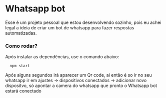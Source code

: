 # Whatsapp bot

Esse é um projeto pessoal que estou desenvolvendo sozinho, pois eu achei legal a ideia de criar um bot de whatsapp para fazer respostas automatizadas.

### Como rodar?
Após instalar as dependências, use o comando abaixo:
```
  npm start

```

Após alguns segundos irá aparecer um Qr code, ai então é so ir no seu whatsapp ir em ajustes -> dispositivos conectados -> adicionar novo dispositvo, só apontar a camera do whatsapp que pronto o Whatsapp bot estará conectado

